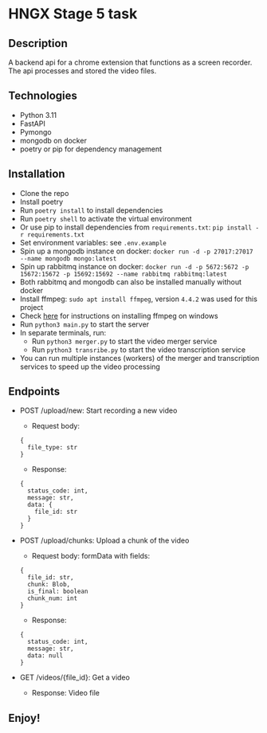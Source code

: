# HNGX Stage 5 task

## Description

A backend api for a chrome extension that functions as a screen recorder. The api processes and stored the video files.

## Technologies

- Python 3.11
- FastAPI
- Pymongo
- mongodb on docker
- poetry or pip for dependency management

## Installation

- Clone the repo
- Install poetry
- Run `poetry install` to install dependencies
- Run `poetry shell` to activate the virtual environment
- Or use pip to install dependencies from `requirements.txt`: `pip install -r requirements.txt`
- Set environment variables: see `.env.example`
- Spin up a mongodb instance on docker: `docker run -d -p 27017:27017 --name mongodb mongo:latest`
- Spin up rabbitmq instance on docker: `docker run -d -p 5672:5672 -p 15672:15672 -p 15692:15692 --name rabbitmq rabbitmq:latest`
- Both rabbitmq and mongodb can also be installed manually without docker
- Install ffmpeg: `sudo apt install ffmpeg`, version `4.4.2` was used for this project
- Check [here](https://phoenixnap.com/kb/ffmpeg-windows) for instructions on installing ffmpeg on windows
- Run `python3 main.py` to start the server
- In separate terminals, run:
  - Run `python3 merger.py` to start the video merger service
  - Run `python3 transribe.py` to start the video transcription service
- You can run multiple instances (workers) of the merger and transcription services to speed up the video processing

## Endpoints

- POST /upload/new: Start recording a new video

  - Request body:

  ```
  {
    file_type: str
  }
  ```

  - Response:

  ```
  {
    status_code: int,
    message: str,
    data: {
      file_id: str
    }
  }
  ```

- POST /upload/chunks: Upload a chunk of the video

  - Request body: formData with fields:

  ```
  {
    file_id: str,
    chunk: Blob,
    is_final: boolean
    chunk_num: int
  }
  ```

  - Response:

  ```
  {
    status_code: int,
    message: str,
    data: null
  }
  ```

- GET /videos/{file_id}: Get a video
  - Response: Video file

## Enjoy!
